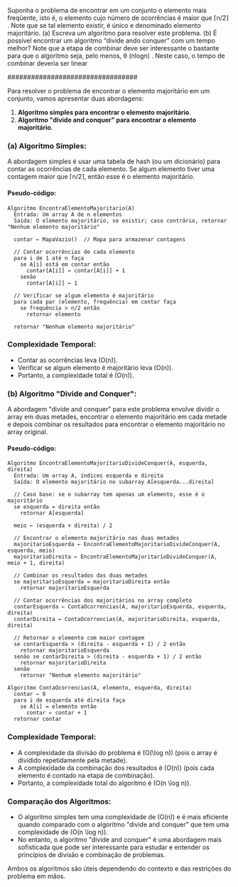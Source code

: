 Suponha o problema de encontrar em um conjunto o elemento mais freqüente, isto é, o elemento cujo número de ocorrências é maior que ⌈n/2⌉ . Note que se tal elemento existir, é único e denominado elemento majoritário.
(a) Escreva um algoritmo para resolver este problema.
(b) É possível encontrar um algoritmo “divide ando conquer” com um tempo melhor? Note que a etapa de combinar deve ser interessante o bastante para que o algoritmo seja, pelo menos, θ (nlogn) . Neste caso, o tempo de combinar deveria ser linear


#################################

Para resolver o problema de encontrar o elemento majoritário em um conjunto, vamos apresentar duas abordagens:

1. **Algoritmo simples para encontrar o elemento majoritário**.
2. **Algoritmo "divide and conquer" para encontrar o elemento majoritário**.

### (a) Algoritmo Simples:

A abordagem simples é usar uma tabela de hash (ou um dicionário) para contar as ocorrências de cada elemento. Se algum elemento tiver uma contagem maior que ⌈n/2⌉, então esse é o elemento majoritário.

#### Pseudo-código:

```pseudo
Algoritmo EncontraElementoMajoritario(A)
  Entrada: Um array A de n elementos
  Saída: O elemento majoritário, se existir; caso contrário, retornar "Nenhum elemento majoritário"

  contar ← MapaVazio()  // Mapa para armazenar contagens

  // Contar ocorrências de cada elemento
  para i de 1 até n faça
    se A[i] está em contar então
      contar[A[i]] ← contar[A[i]] + 1
    senão
      contar[A[i]] ← 1

  // Verificar se algum elemento é majoritário
  para cada par (elemento, frequência) em contar faça
    se frequência > n/2 então
      retornar elemento

  retornar "Nenhum elemento majoritário"
```

### Complexidade Temporal:

- Contar as ocorrências leva \(O(n)\).
- Verificar se algum elemento é majoritário leva \(O(n)\).
- Portanto, a complexidade total é \(O(n)\).

### (b) Algoritmo "Divide and Conquer":

A abordagem "divide and conquer" para este problema envolve dividir o array em duas metades, encontrar o elemento majoritário em cada metade e depois combinar os resultados para encontrar o elemento majoritário no array original.

#### Pseudo-código:

```pseudo
Algoritmo EncontraElementoMajoritarioDivideConquer(A, esquerda, direita)
  Entrada: Um array A, índices esquerda e direita
  Saída: O elemento majoritário no subarray A[esquerda...direita]

  // Caso base: se o subarray tem apenas um elemento, esse é o majoritário
  se esquerda = direita então
    retornar A[esquerda]

  meio ← (esquerda + direita) / 2

  // Encontrar o elemento majoritário nas duas metades
  majoritarioEsquerda ← EncontraElementoMajoritarioDivideConquer(A, esquerda, meio)
  majoritarioDireita ← EncontraElementoMajoritarioDivideConquer(A, meio + 1, direita)

  // Combinar os resultados das duas metades
  se majoritarioEsquerda = majoritarioDireita então
    retornar majoritarioEsquerda

  // Contar ocorrências dos majoritários no array completo
  contarEsquerda ← ContaOcorrencias(A, majoritarioEsquerda, esquerda, direita)
  contarDireita ← ContaOcorrencias(A, majoritarioDireita, esquerda, direita)

  // Retornar o elemento com maior contagem
  se contarEsquerda > (direita - esquerda + 1) / 2 então
    retornar majoritarioEsquerda
  senão se contarDireita > (direita - esquerda + 1) / 2 então
    retornar majoritarioDireita
  senão
    retornar "Nenhum elemento majoritário"

Algoritmo ContaOcorrencias(A, elemento, esquerda, direita)
  contar ← 0
  para i de esquerda até direita faça
    se A[i] = elemento então
      contar ← contar + 1
  retornar contar
```

### Complexidade Temporal:

- A complexidade da divisão do problema é \(O(\log n)\) (pois o array é dividido repetidamente pela metade).
- A complexidade da combinação dos resultados é \(O(n)\) (pois cada elemento é contado na etapa de combinação).
- Portanto, a complexidade total do algoritmo é \(O(n \log n)\).

### Comparação dos Algoritmos:

- O algoritmo simples tem uma complexidade de \(O(n)\) e é mais eficiente quando comparado com o algoritmo "divide and conquer" que tem uma complexidade de \(O(n \log n)\).
- No entanto, o algoritmo "divide and conquer" é uma abordagem mais sofisticada que pode ser interessante para estudar e entender os princípios de divisão e combinação de problemas.

Ambos os algoritmos são úteis dependendo do contexto e das restrições do problema em mãos.
